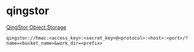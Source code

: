 # qingstor

[QingStor Object Storage](https://www.qingcloud.com/products/qingstor/)

`qingstor://hmac:<access_key>:<secret_key>@<protocol>:<host>:<port>/?name=<bucket_name>&work_dir=<prefix>`